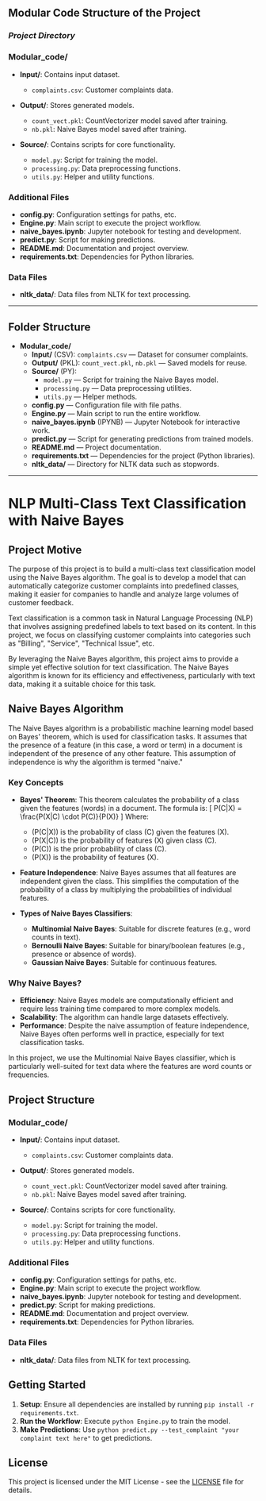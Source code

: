 ## Modular Code Structure of the Project

### *Project Directory*

### Modular_code/
- **Input/**: Contains input dataset.
  - `complaints.csv`: Customer complaints data.
  
- **Output/**: Stores generated models.
  - `count_vect.pkl`: CountVectorizer model saved after training.
  - `nb.pkl`: Naive Bayes model saved after training.
  
- **Source/**: Contains scripts for core functionality.
  - `model.py`: Script for training the model.
  - `processing.py`: Data preprocessing functions.
  - `utils.py`: Helper and utility functions.
  
### Additional Files
- **config.py**: Configuration settings for paths, etc.
- **Engine.py**: Main script to execute the project workflow.
- **naive_bayes.ipynb**: Jupyter notebook for testing and development.
- **predict.py**: Script for making predictions.
- **README.md**: Documentation and project overview.
- **requirements.txt**: Dependencies for Python libraries.
  
### Data Files
- **nltk_data/**: Data files from NLTK for text processing.

---------------------------------------------------------------

## Folder Structure

- **Modular_code/**
  - **Input/** (CSV): `complaints.csv` — Dataset for consumer complaints.
  - **Output/** (PKL): `count_vect.pkl`, `nb.pkl` — Saved models for reuse.
  - **Source/** (PY):
    - `model.py` — Script for training the Naive Bayes model.
    - `processing.py` — Data preprocessing utilities.
    - `utils.py` — Helper methods.
  - **config.py** — Configuration file with file paths.
  - **Engine.py** — Main script to run the entire workflow.
  - **naive_bayes.ipynb** (IPYNB) — Jupyter Notebook for interactive work.
  - **predict.py** — Script for generating predictions from trained models.
  - **README.md** — Project documentation.
  - **requirements.txt** — Dependencies for the project (Python libraries).
  - **nltk_data/** — Directory for NLTK data such as stopwords.

---------------------------------------------------------------


# NLP Multi-Class Text Classification with Naive Bayes

## Project Motive

The purpose of this project is to build a multi-class text classification model using the Naive Bayes algorithm. The goal is to develop a model that can automatically categorize customer complaints into predefined classes, making it easier for companies to handle and analyze large volumes of customer feedback.

Text classification is a common task in Natural Language Processing (NLP) that involves assigning predefined labels to text based on its content. In this project, we focus on classifying customer complaints into categories such as "Billing", "Service", "Technical Issue", etc.

By leveraging the Naive Bayes algorithm, this project aims to provide a simple yet effective solution for text classification. The Naive Bayes algorithm is known for its efficiency and effectiveness, particularly with text data, making it a suitable choice for this task.

## Naive Bayes Algorithm

The Naive Bayes algorithm is a probabilistic machine learning model based on Bayes' theorem, which is used for classification tasks. It assumes that the presence of a feature (in this case, a word or term) in a document is independent of the presence of any other feature. This assumption of independence is why the algorithm is termed "naive."

### Key Concepts

- **Bayes' Theorem**: This theorem calculates the probability of a class given the features (words) in a document. The formula is:
  \[
  P(C|X) = \frac{P(X|C) \cdot P(C)}{P(X)}
  \]
  Where:
  - \(P(C|X)\) is the probability of class \(C\) given the features \(X\).
  - \(P(X|C)\) is the probability of features \(X\) given class \(C\).
  - \(P(C)\) is the prior probability of class \(C\).
  - \(P(X)\) is the probability of features \(X\).

- **Feature Independence**: Naive Bayes assumes that all features are independent given the class. This simplifies the computation of the probability of a class by multiplying the probabilities of individual features.

- **Types of Naive Bayes Classifiers**:
  - **Multinomial Naive Bayes**: Suitable for discrete features (e.g., word counts in text).
  - **Bernoulli Naive Bayes**: Suitable for binary/boolean features (e.g., presence or absence of words).
  - **Gaussian Naive Bayes**: Suitable for continuous features.

### Why Naive Bayes?

- **Efficiency**: Naive Bayes models are computationally efficient and require less training time compared to more complex models.
- **Scalability**: The algorithm can handle large datasets effectively.
- **Performance**: Despite the naive assumption of feature independence, Naive Bayes often performs well in practice, especially for text classification tasks.

In this project, we use the Multinomial Naive Bayes classifier, which is particularly well-suited for text data where the features are word counts or frequencies.

## Project Structure

### Modular_code/
- **Input/**: Contains input dataset.
  - `complaints.csv`: Customer complaints data.
  
- **Output/**: Stores generated models.
  - `count_vect.pkl`: CountVectorizer model saved after training.
  - `nb.pkl`: Naive Bayes model saved after training.
  
- **Source/**: Contains scripts for core functionality.
  - `model.py`: Script for training the model.
  - `processing.py`: Data preprocessing functions.
  - `utils.py`: Helper and utility functions.
  
### Additional Files
- **config.py**: Configuration settings for paths, etc.
- **Engine.py**: Main script to execute the project workflow.
- **naive_bayes.ipynb**: Jupyter notebook for testing and development.
- **predict.py**: Script for making predictions.
- **README.md**: Documentation and project overview.
- **requirements.txt**: Dependencies for Python libraries.
  
### Data Files
- **nltk_data/**: Data files from NLTK for text processing.

## Getting Started

1. **Setup**: Ensure all dependencies are installed by running `pip install -r requirements.txt`.
2. **Run the Workflow**: Execute `python Engine.py` to train the model.
3. **Make Predictions**: Use `python predict.py --test_complaint "your complaint text here"` to get predictions.

## License

This project is licensed under the MIT License - see the [LICENSE](LICENSE) file for details.


